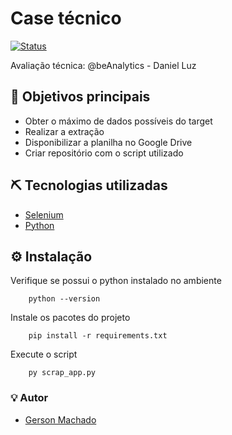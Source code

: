 
# Case técnico 
[![Status](https://img.shields.io/badge/Status-Active-green/?style=flat-square&color=Green)](https://github.com/gersonmachado/steamdb_data)

Avaliação técnica: @beAnalytics - Daniel Luz



## 🎯 Objetivos principais

- Obter o máximo de dados possíveis do target
- Realizar a extração
- Disponibilizar a planilha no Google Drive
- Criar repositório com o script utilizado



## ⛏️ Tecnologias utilizadas

 - [Selenium](https://www.selenium.dev/)
 - [Python](https://www.python.org/)

## ⚙️ Instalação

Verifique se possui o python instalado no ambiente

```
    python --version
```

Instale os pacotes do projeto

```
    pip install -r requirements.txt
```

Execute o script
```
    py scrap_app.py
```


### 💡 Autor

- [Gerson Machado](https://www.linkedin.com/in/gersonmachadov/) 

